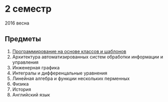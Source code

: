 # 2 семестр

2016 весна

## Предметы

1. [Программирование на основе классов и шаблонов](https://github.com/bestK1ngArthur/IU5/tree/master/Term%202/Programming%20based%20on%20classes%20and%20templates)
2. ﻿﻿﻿Архитектура автоматизированных систем обработки информации и управления
3. Инженерная графика
4. Интегралы и дифференцальные уравнения
5. Линейная алгебра и функции нескольких перменных
6. Физика
7. История
8. Английский язык
